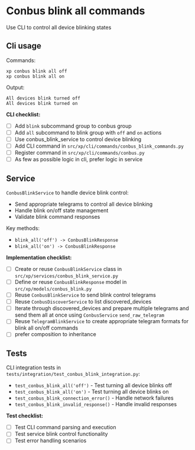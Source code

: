 # Conbus blink all commands

Use CLI to control all device blinking states

## Cli usage

Commands:
```
xp conbus blink all off
xp conbus blink all on
```

Output:
```
All devices blink turned off
All devices blink turned on
```

**CLI checklist:**
- [ ] Add `blink` subcommand group to conbus group
- [ ] Add `all` subcommand to blink group with `off` and `on` actions
- [ ] Use conbus_blink_service to control device blinking
- [ ] Add CLI command in `src/xp/cli/commands/conbus_blink_commands.py`
- [ ] Register command in `src/xp/cli/commands/conbus.py`
- [ ] As few as possible logic in cli, prefer logic in service

## Service

`ConbusBlinkService` to handle device blink control:

- Send appropriate telegrams to control all device blinking
- Handle blink on/off state management
- Validate blink command responses

Key methods:
- `blink_all('off') -> ConbusBlinkResponse`
- `blink_all('on') -> ConbusBlinkResponse`

**Implementation checklist:**
- [ ] Create or reuse `ConbusBlinkService` class in `src/xp/services/conbus_blink_service.py`
- [ ] Define or reuse `ConbusBlinkResponse` model in `src/xp/models/conbus_blink.py`
- [ ] Reuse `ConbusBlinkService` to send blink control telegrams
- [ ] Reuse `ConbusDiscoverService` to list discovered_devices
- [ ] Iterate through discovered_devices and prepare multiple telegrams and send them all at once using `ConbusService` `send_raw_telegram`  
- [ ] Reuse `TelegramBlinkService` to create appropriate telegram formats for blink all on/off commands
- [ ] prefer composition to inheritance

## Tests

CLI integration tests in `tests/integration/test_conbus_blink_integration.py`:

- `test_conbus_blink_all('off')` - Test turning all device blinks off
- `test_conbus_blink_all('on')` - Test turning all device blinks on
- `test_conbus_blink_connection_error()` - Handle network failures
- `test_conbus_blink_invalid_response()` - Handle invalid responses

**Test checklist:**
- [ ] Test CLI command parsing and execution
- [ ] Test service blink control functionality
- [ ] Test error handling scenarios